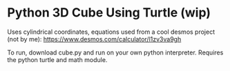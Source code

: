 # Python 3D Cube Using Turtle (wip)
Uses cylindrical coordinates, equations used from a cool desmos project (not by me):
https://www.desmos.com/calculator/l1zv3va9gh

To run, download cube.py and run on your own python interpreter. Requires the python turtle and math module.
